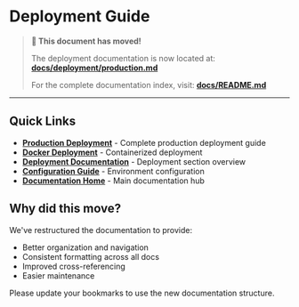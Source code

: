 # Deployment Guide

> **📍 This document has moved!**
> 
> The deployment documentation is now located at: **[docs/deployment/production.md](docs/deployment/production.md)**
>
> For the complete documentation index, visit: **[docs/README.md](docs/README.md)**

---

## Quick Links

- **[Production Deployment](docs/deployment/production.md)** - Complete production deployment guide
- **[Docker Deployment](docs/deployment/docker.md)** - Containerized deployment
- **[Deployment Documentation](docs/deployment/README.md)** - Deployment section overview
- **[Configuration Guide](docs/guides/configuration.md)** - Environment configuration
- **[Documentation Home](docs/README.md)** - Main documentation hub

## Why did this move?

We've restructured the documentation to provide:
- Better organization and navigation
- Consistent formatting across all docs
- Improved cross-referencing
- Easier maintenance

Please update your bookmarks to use the new documentation structure.
